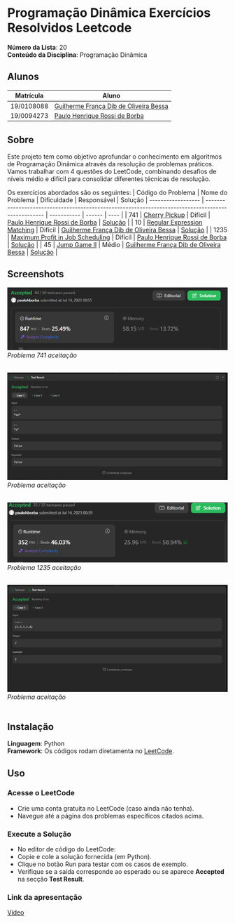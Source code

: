 # Programação Dinâmica Exercícios Resolvidos Leetcode

**Número da Lista**: 20<br>
**Conteúdo da Disciplina**: Programação Dinâmica<br>

## Alunos
|Matrícula | Aluno |
| -- | -- |
| 19/0108088  |  [Guilherme França Dib de Oliveira Bessa](https://github.com/GuiDib) |
| 19/0094273  |  [Paulo Henrique Rossi de Borba](https://github.com/paulohborba) |

## Sobre 
Este projeto tem como objetivo aprofundar o conhecimento em algoritmos de Programação Dinâmica através da resolução de problemas práticos. Vamos trabalhar com 4 questões do LeetCode, combinando desafios de níveis médio e difícil para consolidar diferentes técnicas de resolução.

Os exercícios abordados são os seguintes:
| Código do Problema | Nome do Problema                                                                                   | Dificuldade |   Responsável | Solução
| ------------------ | -------------------------------------------------------------------------------------------------- | ----------- | ------ | ---- |
| 741 | [Cherry Pickup](https://github.com/projeto-de-algoritmos-2025/PD_ExerciciosResolvidos-Leetcode/blob/581d1b03726acfc58f3b995df33a58c1cf90201b/Problema_741/problema741.md) | Difícil | [Paulo Henrique Rossi de Borba](https://github.com/paulohborba) | [Solução](https://github.com/projeto-de-algoritmos-2025/PD_ExerciciosResolvidos-Leetcode/blob/ed148c2a4cfda3ecd8ef97213489ebe7093ecc73/Problema_741/problema741.py) |
| 10  | [Regular Expression Matching](https://github.com/projeto-de-algoritmos-2025/PD_ExerciciosResolvidos-Leetcode/blob/9565bc9d64b3521ac11bf13fa35020f7b4427ea5/Problema_10/problema10.md)               | Difícil     | [Guilherme França Dib de Oliveira Bessa](https://github.com/GuiDib) | [Solução](https://github.com/projeto-de-algoritmos-2025/PD_ExerciciosResolvidos-Leetcode/blob/9565bc9d64b3521ac11bf13fa35020f7b4427ea5/Problema_10/problema10.py) |
| 1235 | [Maximum Profit in Job Scheduling](https://github.com/projeto-de-algoritmos-2025/PD_ExerciciosResolvidos-Leetcode/blob/581d1b03726acfc58f3b995df33a58c1cf90201b/Problema_1235/problema1235.md) | Difícil | [Paulo Henrique Rossi de Borba](https://github.com/paulohborba) | [Solução](https://github.com/projeto-de-algoritmos-2025/PD_ExerciciosResolvidos-Leetcode/blob/ed148c2a4cfda3ecd8ef97213489ebe7093ecc73/Problema_1235/problema1235.py)  |
| 45  | [Jump Game II](https://github.com/projeto-de-algoritmos-2025/PD_ExerciciosResolvidos-Leetcode/blob/9565bc9d64b3521ac11bf13fa35020f7b4427ea5/Problema_45/problema45.md)               | Médio       | [Guilherme França Dib de Oliveira Bessa](https://github.com/GuiDib) | [Solução](https://github.com/projeto-de-algoritmos-2025/PD_ExerciciosResolvidos-Leetcode/blob/9565bc9d64b3521ac11bf13fa35020f7b4427ea5/Problema_45/problema45.py) |


## Screenshots
![Problema 741](https://github.com/projeto-de-algoritmos-2025/PD_ExerciciosResolvidos-Leetcode/blob/ed148c2a4cfda3ecd8ef97213489ebe7093ecc73/Problema_741/img/sol71.png) <br>
*Problema 741 aceitação* <br> <br>

![Problema 10](https://github.com/projeto-de-algoritmos-2025/PD_ExerciciosResolvidos-Leetcode/blob/9565bc9d64b3521ac11bf13fa35020f7b4427ea5/Problema_10/img/sol10.jpeg) <br>
*Problema   aceitação* <br><br>

![Problema 1235](https://github.com/projeto-de-algoritmos-2025/PD_ExerciciosResolvidos-Leetcode/blob/ed148c2a4cfda3ecd8ef97213489ebe7093ecc73/Problema_1235/img/sol1235.png) <br>
*Problema 1235 aceitação* <br> <br>

![Problema 45](https://github.com/projeto-de-algoritmos-2025/PD_ExerciciosResolvidos-Leetcode/blob/9565bc9d64b3521ac11bf13fa35020f7b4427ea5/Problema_45/img/sol45.jpeg) <br>
*Problema   aceitação* <br> <br>

## Instalação 
**Linguagem**: Python<br>
**Framework**: Os códigos rodam diretamenta no [LeetCode](https://leetcode.com/).<br>

## Uso 
### Acesse o LeetCode
- Crie uma conta gratuita no LeetCode (caso ainda não tenha).
- Navegue até a página dos problemas específicos citados acima.

### Execute a Solução
- No editor de código do LeetCode:
- Copie e cole a solução fornecida (em Python).
- Clique no botão Run para testar com os casos de exemplo.
- Verifique se a saída corresponde ao esperado ou se aparece **Accepted** na secção **Test Result**.

### Link da apresentação
[Vídeo]( ) 
